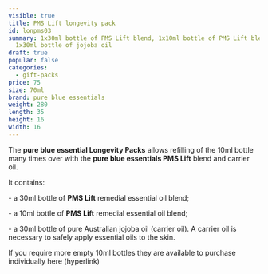```yaml
---
visible: true
title: PMS Lift longevity pack
id: lonpms03
summary: 1x30ml bottle of PMS Lift blend, 1x10ml bottle of PMS Lift blend,
  1x30ml bottle of jojoba oil
draft: true
popular: false
categories:
  - gift-packs
price: 75
size: 70ml
brand: pure blue essentials
weight: 280
length: 35
height: 16
width: 16
---
```

The **pure blue essential Longevity Packs** allows refilling of the 10ml bottle many times over with the **pure blue essentials PMS Lift** blend and carrier oil. 

It contains:

\- a 30ml bottle of **PMS Lift** remedial essential oil blend;

\- a 10ml bottle of **PMS Lift** remedial essential oil blend;

\- a 30ml bottle of pure Australian jojoba oil (carrier oil). A carrier oil is necessary to safely apply essential oils to the skin.

If you require more empty 10ml bottles they are available to purchase individually here (hyperlink)